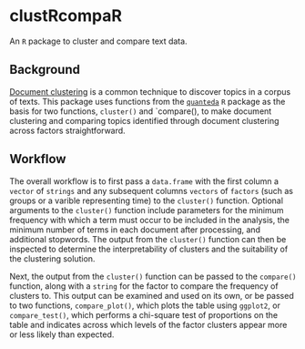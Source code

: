 # clustRcompaR

An `R` package to cluster and compare text data.

## Background 
[Document clustering](https://en.wikipedia.org/wiki/Document_clustering) is a common technique to discover topics in a corpus of texts. This package uses functions from the [`quanteda`](https://github.com/kbenoit/quanteda) `R` package as the basis for two functions, `cluster()` and `compare(), to make document clustering and comparing topics identified through document clustering across factors straightforward.

## Workflow

The overall workflow is to first pass a `data.frame` with the first column a `vector` of `strings` and any subsequent columns `vectors` of `factors` (such as groups or a varible representing time) to the `cluster()` function. Optional arguments to the `cluster()` function include parameters for the minimum frequency with which a term must occur to be included in the analysis, the minimum number of terms in each document after processing, and additional stopwords. The output from the `cluster()` function can then be inspected to determine the interpretability of clusters and the suitability of the clustering solution.

Next, the output from the `cluster()` function can be passed to the `compare()` function, along with a `string` for the factor to compare the frequency of clusters to. This output can be examined and used on its own, or be passed to two functions, `compare_plot()`, which plots the table using `ggplot2`, or `compare_test()`, which performs a chi-square test of proportions on the table and indicates across which levels of the factor clusters appear more or less likely than expected.
